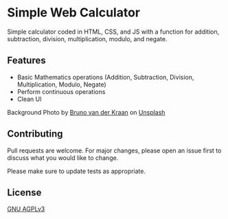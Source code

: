 # Simple Web Calculator

Simple calculator coded in HTML, CSS, and JS with a function for addition, subtraction, division, multiplication, modulo, and negate.

## Features
- Basic Mathematics operations (Addition, Subtraction, Division, Multiplication, Modulo, Negate)
- Perform continuous operations
- Clean UI

Background Photo by [Bruno van der Kraan](https://unsplash.com/@brunovdkraan?utm_source=unsplash&utm_medium=referral&utm_content=creditCopyText) on [Unsplash](https://unsplash.com/backgrounds/nature?utm_source=unsplash&utm_medium=referral&utm_content=creditCopyText)

## Contributing
Pull requests are welcome. For major changes, please open an issue first to discuss what you would like to change.

Please make sure to update tests as appropriate.

## License
[GNU AGPLv3](https://choosealicense.com/licenses/agpl-3.0/)
